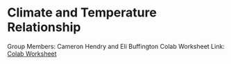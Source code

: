 # Climate and Temperature Relationship
Group Members: Cameron Hendry and Eli Buffington
Colab Worksheet Link: [Colab Worksheet](https://colab.research.google.com/drive/1a815bSpUQKNHV3Yl7JRPFRlocT8gW4Dt)

